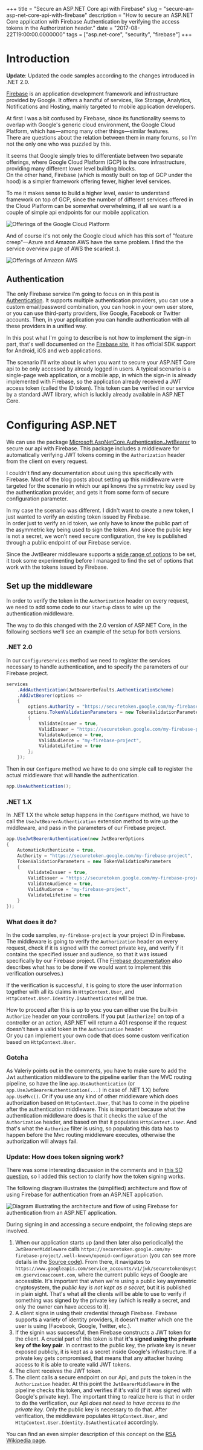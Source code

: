 +++
title = "Secure an ASP.NET Core api with Firebase"
slug = "secure-an-asp-net-core-api-with-firebase"
description = "How to secure an ASP.NET Core application with Firebase Authentication by verifying the access tokens in the Authorization header."
date = "2017-08-22T19:00:00.0000000"
tags = ["asp.net-core", "security", "firebase"]
+++

# Introduction

**Update**: Updated the code samples according to the changes introduced in .NET 2.0.

[Firebase](https://firebase.google.com/) is an application development framework and infrastructure provided by Google. It offers a handful of services, like Storage, Analytics, Notifications and Hosting, mainly targeted to mobile application developers.

At first I was a bit confused by Firebase, since its functionality seems to overlap with Google's generic cloud environment, the Google Cloud Platform, which has—among many other things—similar features.  
There are questions about the relation between them in many forums, so I'm not the only one who was puzzled by this.

It seems that Google simply tries to differentiate between two separate offerings, where Google Cloud Platform (GCP) is the core infrastructure, providing many different lower level building blocks.  
On the other hand, Firebase (which is mostly built on top of GCP under the hood) is a simpler framework offering fewer, higher level services.

To me it makes sense to build a higher level, easier to understand framework on top of GCP, since the number of different services offered in the Cloud Platform can be somewhat overwhelming, if all we want is a couple of simple api endpoints for our mobile application.

![Offerings of the Google Cloud Platform](/images/2016/12/gcp-services.png)

And of course it's not only the Google cloud which has this sort of "feature creep"—Azure and Amazon AWS have the same problem. I find the the service overview page of AWS the scariest :).

![Offerings of Amazon AWS](/images/2016/12/aws-services.png)

## Authentication

The only Firebase service I'm going to focus on in this post is [Authentication](https://firebase.google.com/docs/auth/). It supports multiple authentication providers, you can use a custom email/password combination, you can hook in your own user store, or you can use third-party providers, like Google, Facebook or Twitter accounts. Then, in your application you can handle authentication with all these providers in a unified way.

In this post what I'm going to describe is not how to implement the sign-in part, that's well documented on the [Firebase site](https://firebase.google.com/docs/auth/), it has official SDK support for Android, iOS and web applications.

The scenario I'll write about is when you want to secure your ASP.NET Core api to be only accessed by already logged in users. A typical scenario is a single-page web application, or a mobile app, in which the sign-in is already implemented with Firebase, so the application already received a JWT access token (called the ID token). This token can be verified in our service by a standard JWT library, which is luckily already available in ASP.NET Core.

# Configuring ASP.NET

We can use the package [Microsoft.AspNetCore.Authentication.JwtBearer](https://www.nuget.org/packages/Microsoft.AspNetCore.Authentication.JwtBearer/) to secure our api with Firebase. This package includes a middleware for automatically verifying JWT tokens coming in the `Authorization` header from the client on every request.

I couldn't find any documentation about using this specifically with Firebase. Most of the blog posts about setting up this middleware were targeted for the scenario in which our api knows the symmetric key used by the authentication provider, and gets it from some form of secure configuration parameter.

In my case the scenario was different. I didn't want to create a new token, I just wanted to verify an existing token issued by Firebase.  
In order just to verify an id token, we only have to know the public part of the asymmetric key being used to sign the token. And since the public key is not a secret, we won't need secure configuration, the key is published through a public endpoint of our Firebase service.

Since the JwtBearer middleware supports a [wide range of options](https://github.com/AzureAD/azure-activedirectory-identitymodel-extensions-for-dotnet/blob/master/src/Microsoft.IdentityModel.Tokens/TokenValidationParameters.cs) to be set, it took some experimenting before I managed to find the set of options that work with the tokens issued by Firebase.

## Set up the middleware

In order to verify the token in the `Authorization` header on every request, we need to add some code to our `Startup` class to wire up the authentication middleware.

The way to do this changed with the 2.0 version of ASP.NET Core, in the following sections we'll see an example of the setup for both versions.

### .NET 2.0

In our `ConfigureServices` method we need to register the services necessary to handle authentication, and to specify the parameters of our Firebase project.

```csharp
services
    .AddAuthentication(JwtBearerDefaults.AuthenticationScheme)
    .AddJwtBearer(options =>
    {
        options.Authority = "https://securetoken.google.com/my-firebase-project";
        options.TokenValidationParameters = new TokenValidationParameters
        {
            ValidateIssuer = true,
            ValidIssuer = "https://securetoken.google.com/my-firebase-project",
            ValidateAudience = true,
            ValidAudience = "my-firebase-project",
            ValidateLifetime = true
        };
    });
```

Then in our `Configure` method we have to do one simple call to register the actual middleware that will handle the authentication.

```csharp
app.UseAuthentication();
```

### .NET 1.X

In .NET 1.X the whole setup happens in the `Configure` method, we have to call the `UseJwtBearerAuthentication` extension method to wire up the middleware, and pass in the parameters of our Firebase project.

```csharp
app.UseJwtBearerAuthentication(new JwtBearerOptions
{
    AutomaticAuthenticate = true,
    Authority = "https://securetoken.google.com/my-firebase-project",
    TokenValidationParameters = new TokenValidationParameters
    {
        ValidateIssuer = true,
        ValidIssuer = "https://securetoken.google.com/my-firebase-project",
        ValidateAudience = true,
        ValidAudience = "my-firebase-project",
        ValidateLifetime = true
    }
});
```

### What does it do?

In the code samples, `my-firebase-project` is your project ID in Firebase.  
The middleware is going to verify the `Authorization` header on every request, check if it is signed with the correct private key, and verify if it contains the specified issuer and audience, so that it was issued specifically by our Firebase project. (The [Firebase documentation](https://firebase.google.com/docs/auth/admin/verify-id-tokens) also describes what has to be done if we would want to implement this verification ourselves.)

If the verification is successful, it is going to store the user information together with all its claims in `HttpContext.User`, and `HttpContext.User.Identity.IsAuthenticated` will be true.

How to proceed after this is up to you: you can either use the built-in `Authorize` header on your controllers. If you put `[Authorize]` on top of a controller or an action, ASP.NET will return a 401 response if the request doesn't have a valid token in the `Authorization` header.  
Or you can implement your own code that does some custom verification based on `HttpContext.User`.

### Gotcha

As Valeriy points out in the comments, you have to make sure to add the Jwt authentication middleware to the pipeline earlier than the MVC routing pipeline, so have the line `app.UseAuthentication` (or `app.UseJwtBearerAuthentication(...)` in case of .NET 1.X) before `app.UseMvc()`. Or if you use any kind of other middleware which does authorization based on `HttpContext.User`, that has to come in the pipeline after the authentication middleware.
This is important because what the authentication middleware does is that it checks the value of the `Authorization` header, and based on that it populates `HttpContext.User`. And that's what the `Authorize` filter is using, so populating this data has to happen before the Mvc routing middleware executes, otherwise the authorization will always fail.

### Update: How does token signing work?

There was some interesting discussion in the comments and in [this SO question](https://stackoverflow.com/questions/42336950/firebase-authentication-jwt-with-net-core/42410233), so I added this section to clarify how the token signing works.

The following diagram illustrates the (simplified) architecture and flow of using Firebase for authentication from an ASP.NET application.

![Diagram illustrating the architecture and flow of using Firebase for authentication from an ASP.NET application.](/images/2017/02/firebase-auth-architecture-small-1.png)

During signing in and accessing a secure endpoint, the following steps are involved.

1. When our application starts up (and then later also periodically) the `JwtBearerMiddleware` calls `https://securetoken.google.com/my-firebase-project/.well-known/openid-configuration` (you can see more details in the [Source code](https://github.com/aspnet/Security/blob/22d2fe99c6fd9806b36025399a217a3a8b4e50f4/src/Microsoft.AspNetCore.Authentication.JwtBearer/JwtBearerMiddleware.cs#L81)). From there, it navigates to `https://www.googleapis.com/service_accounts/v1/jwk/securetoken@system.gserviceaccount.com`, where the current public keys of Google are accessible.
It's important that when we're using a public key asymmetric cryptosystem, the *public key is not kept as a secret*, but it is published in plain sight. That's what all the clients will be able to use to verify if something was signed by the private key (which is really a secret, and only the owner can have access to it).
2. A client signs in using their credential through Firebase. Firebase supports a variety of identity providers, it doesn't matter which one the user is using (Facebook, Google, Twitter, etc.).
3. If the signin was successful, then Firebase constructs a JWT token for the client. A crucial part of this token is that **it's signed using the private key of the key pair**. In contrast to the public key, the private key is never exposed publicly, it is kept as a secret inside Google's infrastructure. If a private key gets compromised, that means that any attacker having access to it is able to create valid JWT tokens.
4. The client receives the JWT token.
5. The client calls a secure endpoint on our Api, and puts the token in the `Authorization` header.
At this point the `JwtBearerMiddleware` in the pipeline checks this token, and verifies if it's valid (if it was signed with Google's private key). The important thing to realize here is that in order to do the verification, our Api *does not need to have access to the private key*. Only the public key is necessary to do that. After verification, the middleware populates `HttpContext.User`, and `HttpContext.User.Identity.IsAuthenticated` accordingly.

You can find an even simpler description of this concept on the [RSA Wikipedia page](https://en.wikipedia.org/wiki/RSA_(cryptosystem)#Signing_messages).

